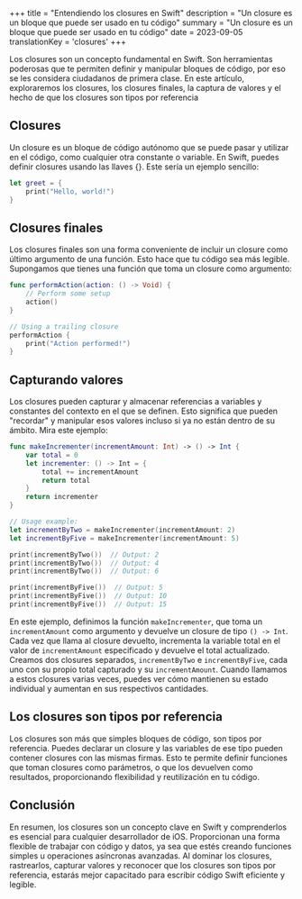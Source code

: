 +++
title = "Entendiendo los closures en Swift"
description = "Un closure es un bloque que puede ser usado en tu código"
summary = "Un closure es un bloque que puede ser usado en tu código"
date = 2023-09-05
translationKey = 'closures'
+++

Los closures son un concepto fundamental en Swift. Son herramientas poderosas que te permiten definir y manipular bloques de código, por eso se les considera ciudadanos de primera clase. En este artículo, exploraremos los closures, los closures finales, la captura de valores y el hecho de que los closures son tipos por referencia

## Closures
Un closure es un bloque de código autónomo que se puede pasar y utilizar en el código, como cualquier otra constante o variable. En Swift, puedes definir closures usando las llaves {}. Este sería un ejemplo sencillo:
```swift
let greet = {
    print("Hello, world!")
}
```

## Closures finales
Los closures finales son una forma conveniente de incluir un closure como último argumento de una función. Esto hace que tu código sea más legible. Supongamos que tienes una función que toma un closure como argumento:

```swift
func performAction(action: () -> Void) {
    // Perform some setup
    action()
}

// Using a trailing closure
performAction {
    print("Action performed!")
}
```

## Capturando valores
Los closures pueden capturar y almacenar referencias a variables y constantes del contexto en el que se definen. Esto significa que pueden "recordar" y manipular esos valores incluso si ya no están dentro de su ámbito. Mira este ejemplo:

```swift
func makeIncrementer(incrementAmount: Int) -> () -> Int {
    var total = 0
    let incrementer: () -> Int = {
        total += incrementAmount
        return total
    }
    return incrementer
}

// Usage example:
let incrementByTwo = makeIncrementer(incrementAmount: 2)
let incrementByFive = makeIncrementer(incrementAmount: 5)

print(incrementByTwo())  // Output: 2
print(incrementByTwo())  // Output: 4
print(incrementByTwo())  // Output: 6

print(incrementByFive())  // Output: 5
print(incrementByFive())  // Output: 10
print(incrementByFive())  // Output: 15
```

En este ejemplo, definimos la función `makeIncrementer`, que toma un `incrementAmount` como argumento y devuelve un closure de tipo `() -> Int`. Cada vez que llama al closure devuelto, incrementa la variable total en el valor de `incrementAmount` especificado y devuelve el total actualizado. Creamos dos closures separados, `incrementByTwo` e `incrementByFive`, cada uno con su propio total capturado y su `incrementAmount`. Cuando llamamos a estos closures varias veces, puedes ver cómo mantienen su estado individual y aumentan en sus respectivos cantidades.

## Los closures son tipos por referencia
Los closures son más que simples bloques de código, son tipos por referencia. Puedes declarar un closure y las variables de ese tipo pueden contener closures con las mismas firmas. Esto te permite definir funciones que toman closures como parámetros, o que los devuelven como resultados, proporcionando flexibilidad y reutilización en tu código.

## Conclusión
En resumen, los closures son un concepto clave en Swift y comprenderlos es esencial para cualquier desarrollador de iOS. Proporcionan una forma flexible de trabajar con código y datos, ya sea que estés creando funciones simples u operaciones asíncronas avanzadas. Al dominar los closures, rastrearlos, capturar valores y reconocer que los closures son tipos por referencia, estarás mejor capacitado para escribir código Swift eficiente y legible.